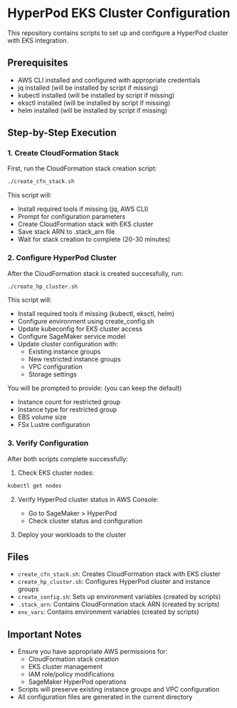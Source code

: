 # HyperPod EKS Cluster Configuration

This repository contains scripts to set up and configure a HyperPod cluster with EKS integration.

## Prerequisites

- AWS CLI installed and configured with appropriate credentials
- jq installed (will be installed by script if missing)
- kubectl installed (will be installed by script if missing)
- eksctl installed (will be installed by script if missing)
- helm installed (will be installed by script if missing)

## Step-by-Step Execution

### 1. Create CloudFormation Stack

First, run the CloudFormation stack creation script:

```bash
./create_cfn_stack.sh
```

This script will:

- Install required tools if missing (jq, AWS CLI)
- Prompt for configuration parameters
- Create CloudFormation stack with EKS cluster
- Save stack ARN to .stack_arn file
- Wait for stack creation to complete (20-30 minutes)

### 2. Configure HyperPod Cluster

After the CloudFormation stack is created successfully, run:

```bash
./create_hp_cluster.sh
```

This script will:

- Install required tools if missing (kubectl, eksctl, helm)
- Configure environment using create_config.sh
- Update kubeconfig for EKS cluster access
- Configure SageMaker service model
- Update cluster configuration with:
  - Existing instance groups
  - New restricted instance groups
  - VPC configuration
  - Storage settings

You will be prompted to provide: (you can keep the default)

- Instance count for restricted group
- Instance type for restricted group
- EBS volume size
- FSx Lustre configuration

### 3. Verify Configuration

After both scripts complete successfully:

1. Check EKS cluster nodes:

```bash
kubectl get nodes
```

2. Verify HyperPod cluster status in AWS Console:

   - Go to SageMaker > HyperPod
   - Check cluster status and configuration

3. Deploy your workloads to the cluster

## Files

- `create_cfn_stack.sh`: Creates CloudFormation stack with EKS cluster
- `create_hp_cluster.sh`: Configures HyperPod cluster and instance groups
- `create_config.sh`: Sets up environment variables (created by scripts)
- `.stack_arn`: Contains CloudFormation stack ARN (created by scripts)
- `env_vars`: Contains environment variables (created by scripts)

## Important Notes

- Ensure you have appropriate AWS permissions for:
  - CloudFormation stack creation
  - EKS cluster management
  - IAM role/policy modifications
  - SageMaker HyperPod operations
- Scripts will preserve existing instance groups and VPC configuration
- All configuration files are generated in the current directory

